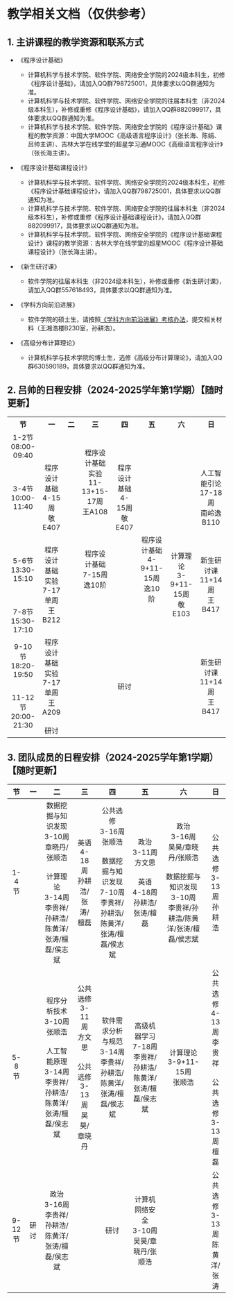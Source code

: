# 教学相关文档（仅供参考）

## 1. 主讲课程的教学资源和联系方式

+ 《程序设计基础》
  + 计算机科学与技术学院、软件学院、网络安全学院的2024级本科生，初修《程序设计基础》，请加入QQ群798725001，具体要求以QQ群通知为准。
  + 计算机科学与技术学院、软件学院、网络安全学院的往届本科生（非2024级本科生），补修或重修《程序设计基础》，请加入QQ群882099917，具体要求以QQ群通知为准。
  + 计算机科学与技术学院、软件学院、网络安全学院的《程序设计基础》课程的教学资源：中国大学MOOC《高级语言程序设计》（张长海、陈娟、吕帅主讲）、吉林大学在线学堂的超星学习通MOOC《高级语言程序设计》（张长海主讲）。

+ 《程序设计基础课程设计》
  + 计算机科学与技术学院、软件学院、网络安全学院的2024级本科生，初修《程序设计基础课程设计》，请加入QQ群798725001，具体要求以QQ群通知为准。
  + 计算机科学与技术学院、软件学院、网络安全学院的往届本科生（非2024级本科生），补修或重修《程序设计基础课程设计》，请加入QQ群882099917，具体要求以QQ群通知为准。
  + 计算机科学与技术学院、软件学院、网络安全学院的《程序设计基础课程设计》课程的教学资源：吉林大学在线学堂的超星MOOC《程序设计基础课程设计》（张长海主讲）。

+ 《新生研讨课》
  + 软件学院的往届本科生（非2024级本科生），补修或重修《新生研讨课》，请加入QQ群557618493，具体要求以QQ群通知为准。

+ 《学科方向前沿进展》
  + 软件学院的硕士生，请按照<A href="《学科方向前沿进展》考核办法20210810.docx" target="_blank">《学科方向前沿进展》考核办法</A>，提交相关材料（王湘浩楼B230室，孙耕浩）。
 
+ 《高级分布计算理论》
  + 计算机科学与技术学院的博士生，选修《高级分布计算理论》，请加入QQ群630590189，具体要求以QQ群通知为准。

## 2. 吕帅的日程安排（2024-2025学年第1学期）【随时更新】

<TABLE width="100%">
  <TR align="center" veralign="center">
    <TH>节</TH>
    <TH>一</TH>
    <TH>二</TH>
    <TH>三</TH>
    <TH>四</TH>
    <TH>五</TH>
    <TH>六</TH>
    <TH>日</TH>
  </TR>
  <TR align="center" veralign="center">
    <TD>1-2节<BR>08:00-09:40</TD>
    <TD></TD>
    <TD rowspan="2"></TD>
    <TD rowspan="2">程序设计基础实验<BR>11-13+15-17周<BR>王A108</TD>
    <TD></TD>
    <TD rowspan="2"></TD>
    <TD rowspan="2"></TD>
    <TD></TD>
  </TR>
  <TR align="center" veralign="center">
    <TD>3-4节<BR>10:00-11:40</TD>
    <TD>程序设计基础<BR>4-15周<BR>敬E407</TD>
    <TD>程序设计基础<BR>4-15周<BR>敬E407</TD>
    <TD>人工智能引论<BR>17-18周<BR>南岭逸B110</TD>
  </TR>
  <TR align="center" veralign="center">
    <TD>5-6节<BR>13:30-15:10</TD>
    <TD rowspan="2">程序设计基础实验<BR>7-17单周<BR>王B212</TD>
    <TD rowspan="2"></TD>
    <TD>程序设计基础<BR>7-15周<BR>逸10阶</TD>
    <TD rowspan="2"></TD>
    <TD>程序设计基础<BR>4-9+11-15周<BR>逸10阶</TD>
    <TD rowspan="2">计算理论<BR>3-9+11-15周<BR>敬E103</TD>
    <TD rowspan="2">新生研讨课<BR>11+14周<BR>王B417</TD>
  </TR>
  <TR align="center" veralign="center">
    <TD>7-8节<BR>15:30-17:10</TD>
    <TD></TD>
    <TD></TD>
  </TR>
  <TR align="center" veralign="center">
    <TD>9-10节<BR>18:20-19:50</TD>
    <TD rowspan="2">程序设计基础实验<BR>7-17单周<BR>王A209<BR><BR>研讨</TD>
    <TD rowspan="2"></TD>
    <TD rowspan="2"></TD>
    <TD rowspan="2">研讨</TD>
    <TD rowspan="2"></TD>
    <TD rowspan="2"></TD>
    <TD rowspan="2">新生研讨课<BR>11+14周<BR>王B417</TD>
  </TR>
  <TR align="center" veralign="center">
    <TD>11-12节<BR>20:00-21:30</TD>
  </TR>  
</TABLE>

## 3. 团队成员的日程安排（2024-2025学年第1学期）【随时更新】

节|一|二|三|四|五|六|日
:-:|:-:|:-:|:-:|:-:|:-:|:-:|:-:
1-4节||数据挖掘与知识发现<BR>3-10周<BR>章晓丹/张顺浩<BR><BR>计算理论<BR>3-14周<BR>李贵祥/孙耕浩/陈黄洋/张涛/檀磊/侯志斌|英语<BR>4-18周<BR>孙耕浩/张涛/檀磊|公共选修<BR>3-16周<BR>张顺浩<BR><BR>数据挖掘与知识发现<BR>7-10周<BR>李贵祥/孙耕浩/陈黄洋/张涛/檀磊/侯志斌|政治<BR>3-11周<BR>方文思<BR><BR>英语<BR>4-18周<BR>孙耕浩/张涛/檀磊|政治<BR>3-16周<BR>吴昊/章晓丹/张顺浩<BR><BR>数据挖掘与知识发现<BR>3-10周<BR>李贵祥/孙耕浩/陈黄洋/张涛/檀磊/侯志斌|公共选修<BR>3-13周<BR>孙耕浩
5-8节||程序分析技术<BR>3-10周<BR>张顺浩<BR><BR>人工智能原理<BR>3-14周<BR>李贵祥/孙耕浩/陈黄洋/张涛/檀磊/侯志斌|公共选修<BR>3-11周<BR>方文思<BR><BR>公共选修<BR>3-13周<BR>吴昊/章晓丹|软件需求分析与规范<BR>3-14周<BR>李贵祥/孙耕浩/陈黄洋/张涛/檀磊/侯志斌|高级机器学习<BR>7-18周<BR>李贵祥/孙耕浩/陈黄洋/张涛/檀磊/侯志斌|计算理论<BR>3-9+11-15周<BR>张顺浩|公共选修<BR>4-13周<BR>李贵祥<BR><BR>公共选修<BR>3-13周<BR>檀磊
9-12节|研讨|政治<BR>3-16周<BR>李贵祥/孙耕浩/陈黄洋/张涛/檀磊/侯志斌||研讨|计算机网络安全<BR>3-10周<BR>吴昊/章晓丹/张顺浩||公共选修<BR>3-13周<BR>陈黄洋/张涛
